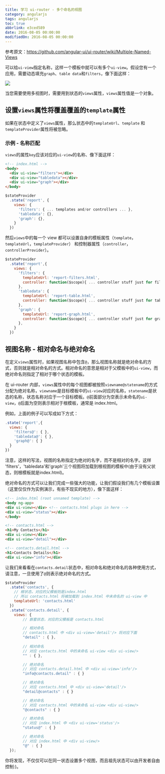 ```yaml
---
title: 学习 ui-router - 多个命名的视图
category: angularjs
tags: angularjs
toc: true
abbrlink: e3ced589
date: 2016-08-05 00:00:00
modifiedOn: 2016-08-05 00:00:00
---
```

参考原文：https://github.com/angular-ui/ui-router/wiki/Multiple-Named-Views

可以给`ui-view`指定名称，这样一个模板中就可以有多个`ui-view`。假设您有一个应用，需要动态填充`graph`、`table data`和`filters`，像下面这样：

![](http://bubkoo.qiniudn.com/MultipleNamedViewsExample.png)

当您需要使用多视图时，需要用到状态的`views`属性，`views`属性值是一个对象。

<!--more-->

## 设置`views`属性将覆盖覆盖的`template`属性 ## 

如果在状态中定义了`views`属性，那么状态中的`templateUrl`、`template` 和 `templateProvider`属性将被忽略。

### 示例 - 名称匹配 ###

`views`的属性`key`应该对应的`ui-view`的名称、像下面这样：

``` html
<!-- index.html -->
<body>
  <div ui-view="filters"></div>
  <div ui-view="tabledata"></div>
  <div ui-view="graph"></div>
</body>
```

``` javascript
$stateProvider
  .state('report', {
    views: {
      'filters': { ... templates and/or controllers ... },
      'tabledata': {},
      'graph': {},
    }
  })
```

然后`views`中的每一个 view 都可以设置自身的模板属性（`template`，`templateUrl`，`templateProvider`） 和控制器属性（`controller`，`controllerProvider`）。

``` javascript
$stateProvider
  .state('report',{
    views: {
      'filters': {
        templateUrl: 'report-filters.html',
        controller: function($scope){ ... controller stuff just for filters view ... }
      },
      'tabledata': {
        templateUrl: 'report-table.html',
        controller: function($scope){ ... controller stuff just for tabledata view ... }
      },
      'graph': {
        templateUrl: 'report-graph.html',
        controller: function($scope){ ... controller stuff just for graph view ... }
      },
    }
  })
```

## 视图名称 - 相对命名与绝对命名 ##
在定义`views`属性时，如果视图名称中包含`@`，那么视图名称就是绝对命名的方式，否则就是相对命名的方式。相对命名的意思是相对于父模板中的`ui-view`，而绝对命名则指定了相对于哪个状态的模板。

在 ui-router 内部，`views`属性中的每个视图都被按照`viewname@statename`的方式分配为绝对名称，`viewname`是目标模板中的`ui-view`对应的名称，`statename`是状态的名称，状态名称对应于一个目标模板。`@`前面部分为空表示未命名的`ui-view`，`@`后面为空则表示相对于根模板，通常是 index.html。

例如，上面的例子可以写成如下方式：

``` javascript
.state('report',{
  views: {
    'filters@': { },
    'tabledata@': { },
    'graph@': { }
  }
})
```

注意，这样的写法，视图的名称指定为绝对的名字，而不是相对的名字。这样 'filters'，'tabledata'和'graph'三个视图将加载到根视图的模板中(由于没有父状态，则根模板就是index.html)。

绝对命名的方式可以让我们完成一些强大的功能，让我们假设我们有几个模板设置（这里仅仅作为实例演示，有些不现实的地方），像下面这样：

``` html
<!-- index.html (root unnamed template) -->
<body ng-app>
<div ui-view></div> <!-- contacts.html plugs in here -->
<div ui-view="status"></div>
</body>
```

``` html
<!-- contacts.html -->
<h1>My Contacts</h1>
<div ui-view></div>
<div ui-view="detail"></div>
```

``` html
<!-- contacts.detail.html -->
<h1>Contacts Details</h1>
<div ui-view="info"></div>
```

让我们来看看在`contacts.detail`状态中，相对命名和绝对命名的各种使用方式，请注意，一旦使用了`@`则表示绝对命名的方式。

``` javascript
$stateProvider
  .state('contacts', {
    // 根状态，对应的父模板则是index.html
    // 所以 contacts.html 将被加载到 index.html 中未命名的 ui-view 中
    templateUrl: 'contacts.html'   
  })
  .state('contacts.detail', {
    views: {
        // 嵌套状态，对应的父模板是 contacts.html

        // 相对命名
        // contacts.html 中 <div ui-view='detail'/> 将对应下面
        "detail" : { },   
         
        // 相对命名
        // 对应 contacts.html 中的未命名 ui-view <div ui-view/>
        "" : { }, 

        // 绝对命名
        // 对应 contacts.detail.html 中 <div ui-view='info'/>
        "info@contacts.detail" : { }

        // 绝对命名
        // 对应 contacts.html 中 <div ui-view='detail'/>
        "detail@contacts" : { }

        // 绝对命名
        // 对应 contacts.html 中的未命名 ui-view <div ui-view/>
        "@contacts" : { }

        // 绝对命名
        // 对应 index.html 中 <div ui-view='status'/> 
        "status@" : { }

        // 绝对命名
        // 对应 index.html 中 <div ui-view/>
        "@" : { } 
  });
```

你将发现，不仅仅可以在同一状态设置多个视图，而且祖先状态可以由开发者自由控制:)。
